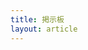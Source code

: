 ```yaml
---
title: 掲示板
layout: article
---
```


<script>
    let r = new XMLHttpRequest
    r.open("GET", "http://192.168.0.16/cgi-bin/get_poster.cgi")
    r.send()
    let posters
    r.onload = function(e){
        let posters_csv = e.target.response
        posters = posters_csv.split(/\n/)
        posters = posters.filter(Boolean)
        posters = posters.map(function(e){
            return e.split(/\,\s?/)
        })
    }
</script>